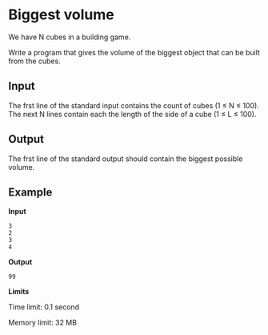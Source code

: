 # Biggest volume

We have N cubes in a building game.

Write a program that gives the volume of the biggest object that can be built from the cubes.

## Input

The frst line of the standard input contains the count of cubes (1 $\le$ N $\le$ 100). 
The next N lines contain each the length of the side of a cube (1 $\le$ L $\le$ 100).

## Output

The frst line of the standard output should contain the biggest possible volume.

## Example

**Input**

```
3
2
3
4
```

**Output**

```
99
```

**Limits**

Time limit: 0.1 second

Memory limit: 32 MB
